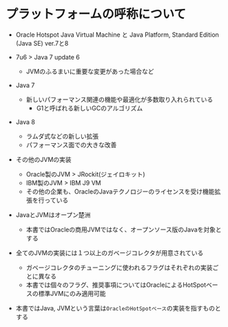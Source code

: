 # プラットフォームの呼称について

* Oracle Hotspot Java Virtual Machine と Java Platform, Standard Edition (Java SE) ver.7と8

* 7u6 > Java 7 update 6
  * JVMのふるまいに重要な変更があった場合など

* Java 7
  * 新しいパフォーマンス関連の機能や最適化が多数取り入れられている
    * G1と呼ばれる新しいGCのアルゴリズム

* Java 8
  * ラムダ式などの新しい拡張
  * パフォーマンス面での大きな改善

* その他のJVMの実装
  * Oracle製のJVM > JRockit(ジェイロキット)
  * IBM製のJVM > IBM J9 VM
  * その他の企業も、OracleのJavaテクノロジーのライセンスを受け機能拡張を行っている

* JavaとJVMはオープン楚洲
  * 本書ではOracleの商用JVMではなく、オープンソース版のJavaを対象とする

* 全てのJVMの実装には１つ以上のガベージコレクタが用意されている
  * ガベージコレクタのチューニングに使われるフラグはそれぞれの実装ごとに異なる
  * 本書では個々のフラグ、推奨事項についてはOracleによるHotSpotベースの標準JVMにのみ適用可能

* 本書ではJava, JVMという言葉は`OracleのHotSpotベース`の実装を指すものとする